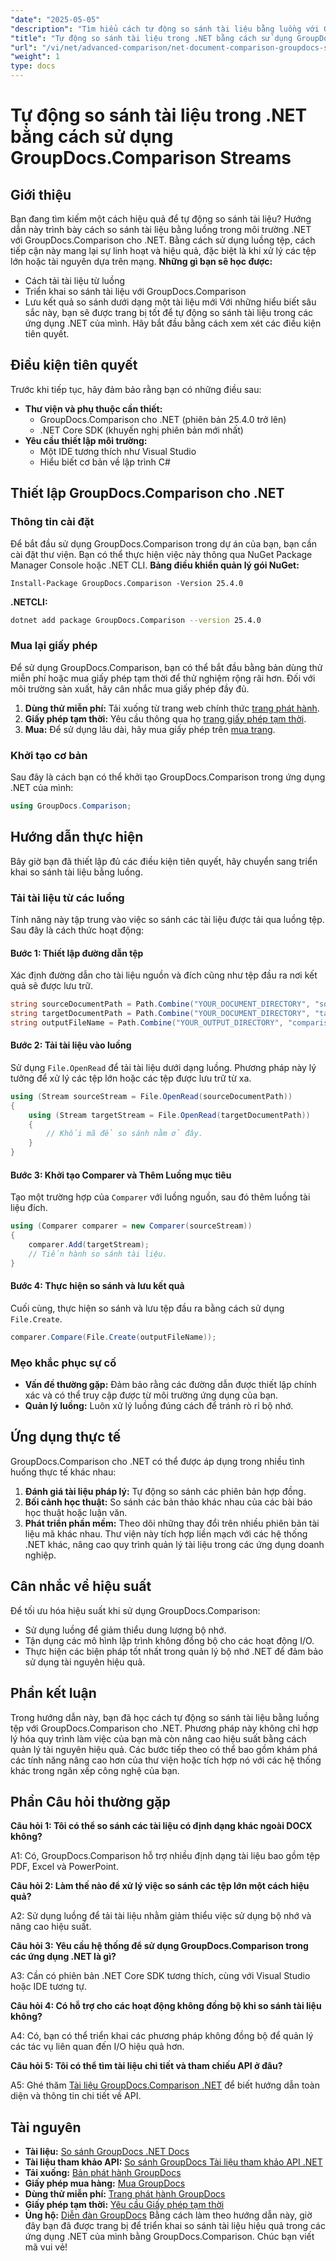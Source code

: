 ```yaml
---
"date": "2025-05-05"
"description": "Tìm hiểu cách tự động so sánh tài liệu bằng luồng với GroupDocs.Comparison cho .NET. Nâng cao hiệu quả và hợp lý hóa quy trình làm việc."
"title": "Tự động so sánh tài liệu trong .NET bằng cách sử dụng GroupDocs.Comparison Streams"
"url": "/vi/net/advanced-comparison/net-document-comparison-groupdocs-streams/"
"weight": 1
type: docs
---
```

# Tự động so sánh tài liệu trong .NET bằng cách sử dụng GroupDocs.Comparison Streams
## Giới thiệu
Bạn đang tìm kiếm một cách hiệu quả để tự động so sánh tài liệu? Hướng dẫn này trình bày cách so sánh tài liệu bằng luồng trong môi trường .NET với GroupDocs.Comparison cho .NET. Bằng cách sử dụng luồng tệp, cách tiếp cận này mang lại sự linh hoạt và hiệu quả, đặc biệt là khi xử lý các tệp lớn hoặc tài nguyên dựa trên mạng.
**Những gì bạn sẽ học được:**
- Cách tải tài liệu từ luồng
- Triển khai so sánh tài liệu với GroupDocs.Comparison
- Lưu kết quả so sánh dưới dạng một tài liệu mới
Với những hiểu biết sâu sắc này, bạn sẽ được trang bị tốt để tự động so sánh tài liệu trong các ứng dụng .NET của mình. Hãy bắt đầu bằng cách xem xét các điều kiện tiên quyết.
## Điều kiện tiên quyết
Trước khi tiếp tục, hãy đảm bảo rằng bạn có những điều sau:
- **Thư viện và phụ thuộc cần thiết:**
  - GroupDocs.Comparison cho .NET (phiên bản 25.4.0 trở lên)
  - .NET Core SDK (khuyến nghị phiên bản mới nhất)
- **Yêu cầu thiết lập môi trường:**
  - Một IDE tương thích như Visual Studio
  - Hiểu biết cơ bản về lập trình C#
## Thiết lập GroupDocs.Comparison cho .NET
### Thông tin cài đặt
Để bắt đầu sử dụng GroupDocs.Comparison trong dự án của bạn, bạn cần cài đặt thư viện. Bạn có thể thực hiện việc này thông qua NuGet Package Manager Console hoặc .NET CLI.
**Bảng điều khiển quản lý gói NuGet:**
```shell
Install-Package GroupDocs.Comparison -Version 25.4.0
```
**.NETCLI:**
```bash
dotnet add package GroupDocs.Comparison --version 25.4.0
```
### Mua lại giấy phép
Để sử dụng GroupDocs.Comparison, bạn có thể bắt đầu bằng bản dùng thử miễn phí hoặc mua giấy phép tạm thời để thử nghiệm rộng rãi hơn. Đối với môi trường sản xuất, hãy cân nhắc mua giấy phép đầy đủ.
1. **Dùng thử miễn phí:** Tải xuống từ trang web chính thức [trang phát hành](https://releases.groupdocs.com/comparison/net/).
2. **Giấy phép tạm thời:** Yêu cầu thông qua họ [trang giấy phép tạm thời](https://purchase.groupdocs.com/temporary-license/).
3. **Mua:** Để sử dụng lâu dài, hãy mua giấy phép trên [mua trang](https://purchase.groupdocs.com/buy).
### Khởi tạo cơ bản
Sau đây là cách bạn có thể khởi tạo GroupDocs.Comparison trong ứng dụng .NET của mình:
```csharp
using GroupDocs.Comparison;
```
## Hướng dẫn thực hiện
Bây giờ bạn đã thiết lập đủ các điều kiện tiên quyết, hãy chuyển sang triển khai so sánh tài liệu bằng luồng.
### Tải tài liệu từ các luồng
Tính năng này tập trung vào việc so sánh các tài liệu được tải qua luồng tệp. Sau đây là cách thức hoạt động:
#### Bước 1: Thiết lập đường dẫn tệp
Xác định đường dẫn cho tài liệu nguồn và đích cũng như tệp đầu ra nơi kết quả sẽ được lưu trữ.
```csharp
string sourceDocumentPath = Path.Combine("YOUR_DOCUMENT_DIRECTORY", "source_document.docx");
string targetDocumentPath = Path.Combine("YOUR_DOCUMENT_DIRECTORY", "target_document.docx");
string outputFileName = Path.Combine("YOUR_OUTPUT_DIRECTORY", "comparison_result.docx");
```
#### Bước 2: Tải tài liệu vào luồng
Sử dụng `File.OpenRead` để tải tài liệu dưới dạng luồng. Phương pháp này lý tưởng để xử lý các tệp lớn hoặc các tệp được lưu trữ từ xa.
```csharp
using (Stream sourceStream = File.OpenRead(sourceDocumentPath))
{
    using (Stream targetStream = File.OpenRead(targetDocumentPath))
    {
        // Khối mã để so sánh nằm ở đây.
    }
}
```
#### Bước 3: Khởi tạo Comparer và Thêm Luồng mục tiêu
Tạo một trường hợp của `Comparer` với luồng nguồn, sau đó thêm luồng tài liệu đích.
```csharp
using (Comparer comparer = new Comparer(sourceStream)) 
{
    comparer.Add(targetStream);
    // Tiến hành so sánh tài liệu.
}
```
#### Bước 4: Thực hiện so sánh và lưu kết quả
Cuối cùng, thực hiện so sánh và lưu tệp đầu ra bằng cách sử dụng `File.Create`.
```csharp
comparer.Compare(File.Create(outputFileName));
```
### Mẹo khắc phục sự cố
- **Vấn đề thường gặp:** Đảm bảo rằng các đường dẫn được thiết lập chính xác và có thể truy cập được từ môi trường ứng dụng của bạn.
- **Quản lý luồng:** Luôn xử lý luồng đúng cách để tránh rò rỉ bộ nhớ.
## Ứng dụng thực tế
GroupDocs.Comparison cho .NET có thể được áp dụng trong nhiều tình huống thực tế khác nhau:
1. **Đánh giá tài liệu pháp lý:** Tự động so sánh các phiên bản hợp đồng.
2. **Bối cảnh học thuật:** So sánh các bản thảo khác nhau của các bài báo học thuật hoặc luận văn.
3. **Phát triển phần mềm:** Theo dõi những thay đổi trên nhiều phiên bản tài liệu mã khác nhau.
Thư viện này tích hợp liền mạch với các hệ thống .NET khác, nâng cao quy trình quản lý tài liệu trong các ứng dụng doanh nghiệp.
## Cân nhắc về hiệu suất
Để tối ưu hóa hiệu suất khi sử dụng GroupDocs.Comparison:
- Sử dụng luồng để giảm thiểu dung lượng bộ nhớ.
- Tận dụng các mô hình lập trình không đồng bộ cho các hoạt động I/O.
- Thực hiện các biện pháp tốt nhất trong quản lý bộ nhớ .NET để đảm bảo sử dụng tài nguyên hiệu quả.
## Phần kết luận
Trong hướng dẫn này, bạn đã học cách tự động so sánh tài liệu bằng luồng tệp với GroupDocs.Comparison cho .NET. Phương pháp này không chỉ hợp lý hóa quy trình làm việc của bạn mà còn nâng cao hiệu suất bằng cách quản lý tài nguyên hiệu quả.
Các bước tiếp theo có thể bao gồm khám phá các tính năng nâng cao hơn của thư viện hoặc tích hợp nó với các hệ thống khác trong ngăn xếp công nghệ của bạn.

## Phần Câu hỏi thường gặp

**Câu hỏi 1: Tôi có thể so sánh các tài liệu có định dạng khác ngoài DOCX không?**

A1: Có, GroupDocs.Comparison hỗ trợ nhiều định dạng tài liệu bao gồm tệp PDF, Excel và PowerPoint.

**Câu hỏi 2: Làm thế nào để xử lý việc so sánh các tệp lớn một cách hiệu quả?**

A2: Sử dụng luồng để tải tài liệu nhằm giảm thiểu việc sử dụng bộ nhớ và nâng cao hiệu suất.

**Câu hỏi 3: Yêu cầu hệ thống để sử dụng GroupDocs.Comparison trong các ứng dụng .NET là gì?**

A3: Cần có phiên bản .NET Core SDK tương thích, cùng với Visual Studio hoặc IDE tương tự.

**Câu hỏi 4: Có hỗ trợ cho các hoạt động không đồng bộ khi so sánh tài liệu không?**

A4: Có, bạn có thể triển khai các phương pháp không đồng bộ để quản lý các tác vụ liên quan đến I/O hiệu quả hơn.

**Câu hỏi 5: Tôi có thể tìm tài liệu chi tiết và tham chiếu API ở đâu?**

A5: Ghé thăm [Tài liệu GroupDocs.Comparison .NET](https://docs.groupdocs.com/comparison/net/) để biết hướng dẫn toàn diện và thông tin chi tiết về API.

## Tài nguyên
- **Tài liệu:** [So sánh GroupDocs .NET Docs](https://docs.groupdocs.com/comparison/net/)
- **Tài liệu tham khảo API:** [So sánh GroupDocs Tài liệu tham khảo API .NET](https://reference.groupdocs.com/comparison/net/)
- **Tải xuống:** [Bản phát hành GroupDocs](https://releases.groupdocs.com/comparison/net/)
- **Giấy phép mua hàng:** [Mua GroupDocs](https://purchase.groupdocs.com/buy)
- **Dùng thử miễn phí:** [Trang phát hành GroupDocs](https://releases.groupdocs.com/comparison/net/)
- **Giấy phép tạm thời:** [Yêu cầu Giấy phép tạm thời](https://purchase.groupdocs.com/temporary-license/)
- **Ủng hộ:** [Diễn đàn GroupDocs](https://forum.groupdocs.com/c/comparison/)
Bằng cách làm theo hướng dẫn này, giờ đây bạn đã được trang bị để triển khai so sánh tài liệu hiệu quả trong các ứng dụng .NET của mình bằng GroupDocs.Comparison. Chúc bạn viết mã vui vẻ!